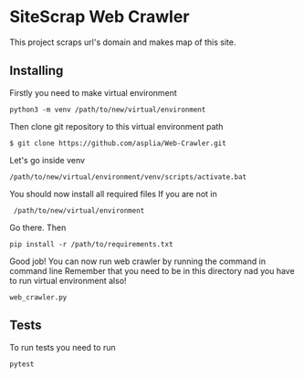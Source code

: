 # SiteScrap Web Crawler
This project scraps url's domain and makes map of this site.
## Installing
Firstly you need to make virtual environment
```
python3 -m venv /path/to/new/virtual/environment
```
Then clone git repository to this virtual environment path
```
$ git clone https://github.com/asplia/Web-Crawler.git
```
Let's go inside venv
```
/path/to/new/virtual/environment/venv/scripts/activate.bat
```
You should now install all required files
If you are not in 
```
 /path/to/new/virtual/environment
```
Go there.
Then
```
pip install -r /path/to/requirements.txt
```
Good job! You can now run web crawler by running the command in command line
Remember that you need to be in this directory nad you have to run virtual environment also!
```
web_crawler.py
```

## Tests
To run tests you need to run
```
pytest
```
